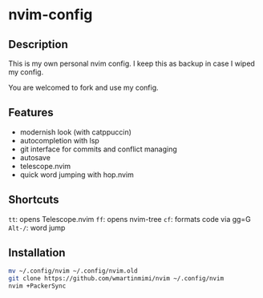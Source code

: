 # nvim-config

## Description
This is my own personal nvim config.
I keep this as backup in case I wiped my config.

You are welcomed to fork and use my config.

## Features
- modernish look (with catppuccin)
- autocompletion with lsp
- git interface for commits and conflict managing
- autosave
- telescope.nvim
- quick word jumping with hop.nvim

## Shortcuts
```tt```: opens Telescope.nvim
```ff```: opens nvim-tree
```cf```: formats code via gg=G
```Alt-/```: word jump

## Installation
```bash
mv ~/.config/nvim ~/.config/nvim.old
git clone https://github.com/wmartinmimi/nvim ~/.config/nvim
nvim +PackerSync
```
